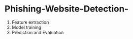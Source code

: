 # Phishing-Website-Detection-

1. Feature extraction
2. Model training
3. Prediction and Evaluation
